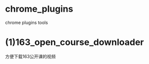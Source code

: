 chrome_plugins
==============

chrome plugins tools

(1)163_open_course_downloader
=============

方便下载163公开课的视频